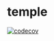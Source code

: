 # temple

[![codecov](https://codecov.io/gh/TempleEight/temple/branch/develop/graph/badge.svg)](https://codecov.io/gh/TempleEight/temple)
